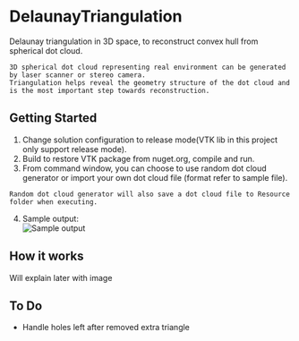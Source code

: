 # DelaunayTriangulation
Delaunay triangulation in 3D space, to reconstruct convex hull from spherical dot cloud.<br />
```
3D spherical dot cloud representing real environment can be generated by laser scanner or stereo camera.
Triangulation helps reveal the geometry structure of the dot cloud and is the most important step towards reconstruction.
```
## Getting Started
1. Change solution configuration to release mode(VTK lib in this project only support release mode).<br />
2. Build to restore VTK package from nuget.org, compile and run.<br />
3. From command window, you can choose to use random dot cloud generator or import your own dot cloud file (format refer to sample file).
```
Random dot cloud generator will also save a dot cloud file to Resource folder when executing.
```
4. Sample output:<br>
![Sample output](https://github.com/xialinbo/DelaunayTriangulation/blob/master/SampleResult.png "Done.")

## How it works
Will explain later with image

## To Do
* Handle holes left after removed extra triangle
